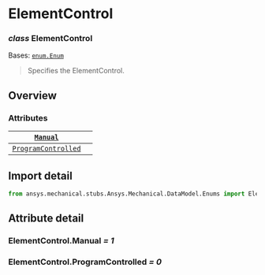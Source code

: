 # ElementControl

### *class* ElementControl

Bases: [`enum.Enum`](https://docs.python.org/3/library/enum.html#enum.Enum)

> Specifies the ElementControl.

> <!-- !! processed by numpydoc !! -->

## Overview

### Attributes

| [`Manual`](#ElementControl.Manual)                       |    |
|----------------------------------------------------------|----|
| [`ProgramControlled`](#ElementControl.ProgramControlled) |    |

## Import detail

```python
from ansys.mechanical.stubs.Ansys.Mechanical.DataModel.Enums import ElementControl
```

## Attribute detail

### ElementControl.Manual *= 1*

### ElementControl.ProgramControlled *= 0*
